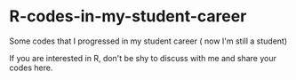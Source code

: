 # R-codes-in-my-student-career

Some codes that I progressed in my student career ( now I'm still a student)

If you are interested in R, don't be shy to discuss with me and share your codes here.
